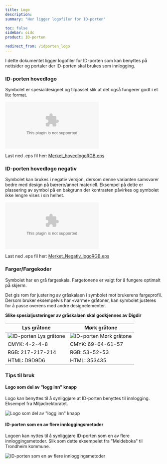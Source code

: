 ```yaml
---
title: Logo
description:
summary: "Her ligger logofiler for ID-porten"

toc: false
sidebar: oidc
product: ID-porten

redirect_from: /idporten_logo
---
```

I dette dokumentet ligger logofiler for ID-porten som kan benyttes på nettsider og portaler der ID-porten skal brukes som innlogging.


### ID-porten hovedlogo

Symbolet er spesialdesignet og tilpasset slik at
det også fungerer godt i et lite format.

![ID-porten hovedlogo]({{site.baseurl}}/assets/Merket_hovedlogoRGB.eps)

Last ned .eps fil her: [Merket_hovedlogoRGB.eps]({{site.baseurl}}/assets/Merket_hovedlogoRGB.eps)

### ID-porten hovedlogo negativ

Symbolet kan brukes i negativ versjon, dersom
denne varianten samsvarer bedre med design
på bærere/annet materiell. Eksempel på dette
er plassering av symbol på en bakgrunn der
kontrasten påvirkes og symbolet ikke lengre
vises i sin helhet.

![ID-porten hovedlogo]({{site.baseurl}}/assets/Merket_Negativ_logoRGB.eps)

Last ned .eps fil her: [Merket_Negativ_logoRGB.eps](/assets7Merket_Negativ_logoRGB.eps)

### Farger/Fargekoder

Symbolet har en grå fargeskala. Fargetonene er
valgt for å fungere optimalt på skjerm.

Det gis rom for justering av gråskalaen i
symbolet mot brukerens fargeprofil. Dersom
bruker eksempelvis har «varme» gråtoner, kan
symbolet justeres for å passe overens med
andre designelementer.

**Slike spesialjusteringer av gråskalaen skal
godkjennes av Digdir**

|**Lys gråtone**|**Mørk gråtone**|
| - | - |
| ![ID-porten Lys gråtone]({{site.baseurl}}/assets/idp_lysgratone.png) | ![ID-porten Mørk gråtone]({{site.baseurl}}/assets/idp_morkgratone.png) |
| CMYK: 4-2-4-8 | CMYK: 69-64-61-57 |
| RGB: 217-217-214 | RGB: 53-52-53 |
| HTML: D9D9D6 | HTML: 353435 |


### Tips til bruk

#### Logo som del av "logg inn" knapp

Logo kan benyttes til å synliggjøre at ID-porten benyttes til innlogging. Eksempel fra Miljødirektoratet.

![Logo som del av "logg inn" knapp]({{site.baseurl}}/assets/idp_mdir_inlogging.png)

#### ID-porten som en av flere innloggingsmetoder

Logoen kan nyttes til å synliggjøre ID-porten som en av flere innloggingsmetoder. Slik som dette eksempelet fra "Meldeboka" til Trondheim kommune.

![ID-porten som en av flere innloggingsmetoder]({{site.baseurl}}/assets/idp_trondheim_meldeboka.png)

